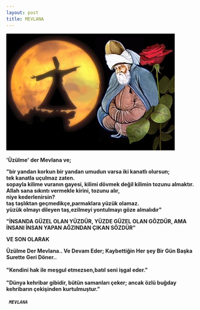 ```yaml
---
layout: post
title: MEVLANA
---
```


<img src="/images/mevlana.jpg" />
<p><b> 'Üzülme' der Mevlana ve; </b><br></p>
<b>"bir yandan korkun bir yandan umudun varsa iki kanatlı olursun;<br>
tek kanatla uçulmaz zaten.<br>
sopayla kilime vuranın gayesi, kilimi dövmek değil kilimin tozunu almaktır.<br>
Allah sana sıkıntı vermekle kirini, tozunu alır,<br>
niye kederlenirsin?<br>
taş taşlıktan geçmedikçe,parmaklara yüzük olamaz.<br>
yüzük olmayı dileyen taş,ezilmeyi yontulmayı göze almalıdır"</b><br>


<p>
<b>"İNSANDA GÜZEL OLAN YÜZDÜR, YÜZDE GÜZEL OLAN GÖZDÜR, AMA İNSANI İNSAN YAPAN AĞZINDAN ÇIKAN SÖZDÜR" </b><br></p>


<p><b>VE SON OLARAK </b></p>
<b>Üzülme Der Mevlana.. Ve Devam Eder; Kaybettiğin Her şey Bir Gün Başka Surette Geri Döner..<br>
         <br>"Kendini hak ile meşgul etmezsen,batıl seni işgal eder."<br>
<br>"Dünya kehribar gibidir, bütün samanları çeker; ancak özlü buğday kehribarın çekişinden kurtulmuştur." </b><br>
<br><b><i><code> MEVLANA </code></i></b><br>

